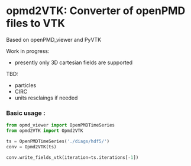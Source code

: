 # opmd2VTK: Converter of openPMD files to VTK

Based on openPMD_viewer and PyVTK

Work in progress: 
- presently only 3D cartesian fields are supported

TBD:
- particles
- CIRC
- units resclaings if needed

### Basic usage :
```python
from opmd_viewer import OpenPMDTimeSeries
from opmd2VTK import Opmd2VTK

ts = OpenPMDTimeSeries('./diags/hdf5/')
conv = Opmd2VTK(ts)

conv.write_fields_vtk(iteration=ts.iterations[-1])
```
